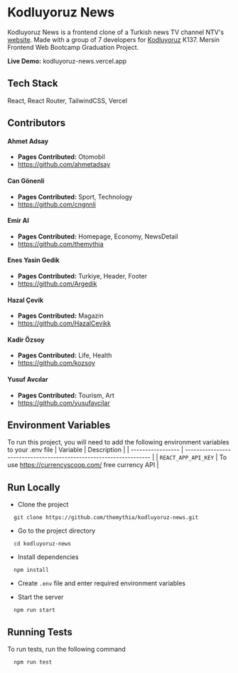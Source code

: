# Kodluyoruz News

Kodluyoruz News is a frontend clone of a Turkish news TV channel NTV's [website](https://ntv.com.tr). Made with a group of 7 developers for [Kodluyoruz](https://www.kodluyoruz.org/) K137. Mersin Frontend Web Bootcamp Graduation Project.

<!-- Vercel deployment'i yapana kadar gecici link -->

**Live Demo:** kodluyoruz-news.vercel.app

## Tech Stack

React, React Router, TailwindCSS, Vercel

## Contributors

#### Ahmet Adsay

- **Pages Contributed:** Otomobil
- https://github.com/ahmetadsay

#### Can Gönenli

- **Pages Contributed:** Sport, Technology
- https://github.com/cngnnli

#### Emir Al

- **Pages Contributed:** Homepage, Economy, NewsDetail
- https://github.com/themythia

#### Enes Yasin Gedik

- **Pages Contributed:** Turkiye, Header, Footer
- https://github.com/Argedik

#### Hazal Çevik

- **Pages Contributed:** Magazin
- https://github.com/HazalCevikk

#### Kadir Özsoy

- **Pages Contributed:** Life, Health
- https://github.com/kozsoy

#### Yusuf Avcılar

- **Pages Contributed:** Tourism, Art
- https://github.com/yusufavcilar

## Environment Variables

To run this project, you will need to add the following environment variables to your .env file
| Variable | Description |
| ----------------- | ------------------------------------------------------------------ |
| `REACT_APP_API_KEY` | To use https://currencyscoop.com/ free currency API |

## Run Locally

- Clone the project

```
  git clone https://github.com/themythia/kodluyoruz-news.git
```

- Go to the project directory

```
  cd kodluyoruz-news
```

- Install dependencies

```
  npm install
```

- Create `.env` file and enter required environment variables

- Start the server

```
  npm run start
```

## Running Tests

To run tests, run the following command

```
  npm run test
```
